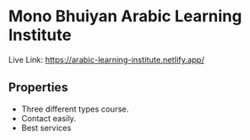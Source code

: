 # Mono Bhuiyan Arabic Learning Institute
Live Link: https://arabic-learning-institute.netlify.app/

## Properties

- Three different types course.
- Contact easily.
- Best services
